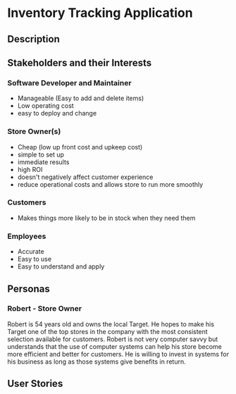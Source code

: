# Inventory Tracking Application

## Description

## Stakeholders and their Interests

### Software Developer and Maintainer
- Manageable (Easy to add and delete items)
- Low operating cost
- easy to deploy and change

### Store Owner(s)
- Cheap (low up front cost and upkeep cost)
- simple to set up
- immediate results
- high ROI
- doesn't negatively affect customer experience
- reduce operational costs and allows store to run more smoothly

### Customers
- Makes things more likely to be in stock when they need them

### Employees
- Accurate
- Easy to use
- Easy to understand and apply

## Personas

### Robert - Store Owner

Robert is 54 years old and owns the local Target. He hopes to make his Target one of the top stores in the company with the most consistent selection available for customers. Robert is not very computer savvy but understands that the use of computer systems can help his store become more efficient and better for customers. He is willing to invest in systems for his business as long as those systems give benefits in return.

## User Stories
